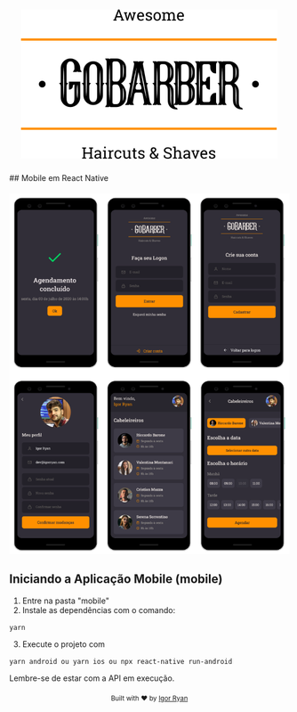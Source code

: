 <h1 align="center"><img src="./frontend/src/assets/logo_black.svg"/></h1>
## Mobile em React Native

<h4 align="center">
<img src="./frontend/src/assets/mobile-screens.png"/>
</h4>

## Iniciando a Aplicação Mobile (mobile)

1. Entre na pasta "mobile"
2. Instale as dependências com o comando:
```
yarn
```
3. Execute o projeto com
```
yarn android ou yarn ios ou npx react-native run-android
```

Lembre-se de estar com a API em execução.
<div align="center">
  <sub>Built with ❤︎ by <a href="https://www.linkedin.com/in/igorryan/">Igor Ryan</a>
</div>
